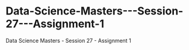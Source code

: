 # Data-Science-Masters---Session-27---Assignment-1
Data Science Masters - Session 27 - Assignment 1

